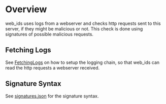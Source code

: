 # Overview
web_ids uses logs from a webserver and checks http requests sent to this server, if they might be malicious or not.
This check is done using signatures of possible malicious requests.

## Fetching Logs
See [FetchingLogs](FetchingLogs.md) on how to setup the logging chain, so that web_ids can read the http requests a webserver received.

## Signature Syntax
See [signatures.json](/signatures/signatures.json) for the signature syntax.

